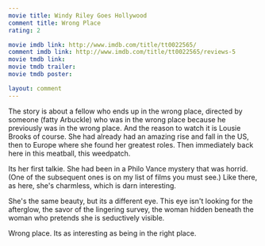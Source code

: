```yaml
---
movie title: Windy Riley Goes Hollywood
comment title: Wrong Place
rating: 2

movie imdb link: http://www.imdb.com/title/tt0022565/
comment imdb link: http://www.imdb.com/title/tt0022565/reviews-5
movie tmdb link: 
movie tmdb trailer: 
movie tmdb poster: 

layout: comment
---
```


The story is about a fellow who ends up in the wrong place, directed by someone (fatty Arbuckle) who was in the wrong place because he previously was in the wrong place. And the reason to watch it is Lousie Brooks of course. She had already had an amazing rise and fall in the US, then to Europe where she found her greatest roles. Then immediately back here in this meatball, this weedpatch.

Its her first talkie. She had been in a Philo Vance mystery that was horrid. (One of the subsequent ones is on my list of films you must see.) Like there, as here, she's charmless, which is darn interesting.

She's the same beauty, but its a different eye. This eye isn't looking for the afterglow, the savor of the lingering survey, the woman hidden beneath the woman who pretends she is seductively visible.

Wrong place. Its as interesting as being in the right place.